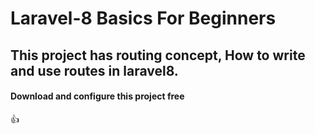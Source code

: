 # Laravel-8 Basics For Beginners
## This project has routing concept, How to write and use routes in laravel8.
#### Download and configure this project free
:+1:

